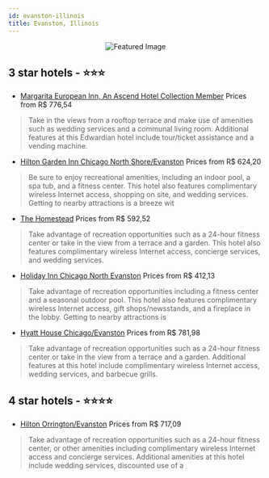 ```yaml
---
id: evanston-illinois
title: Evanston, Illinois
---
```


<center><img src="https://i.travelapi.com/hotels/3000000/2480000/2472200/2472163/ee9c165a_z.jpg" alt="Featured Image" /></center>


##  3 star hotels - ⭐️⭐️⭐️

-    [Margarita European Inn, An Ascend Hotel Collection Member](https://us.hurb.com/hotels/evanston/margarita-european-inn-an-ascend-hotel-collection-member-JNP-JP300157?cmp=18055) Prices from R$ 776,54
   > Take in the views from a rooftop terrace and make use of amenities such as wedding services and a communal living room. Additional features at this Edwardian hotel include tour/ticket assistance and a vending machine.
-    [Hilton Garden Inn Chicago North Shore/Evanston](https://us.hurb.com/hotels/evanston/hilton-garden-inn-chicago-north-shore-evanston-JNP-JP975058?cmp=18055) Prices from R$ 624,20
   > Be sure to enjoy recreational amenities, including an indoor pool, a spa tub, and a fitness center. This hotel also features complimentary wireless Internet access, shopping on site, and wedding services. Getting to nearby attractions is a breeze wit
-    [The Homestead](https://us.hurb.com/hotels/evanston/the-homestead-JNP-JP848030?cmp=18055) Prices from R$ 592,52
   > Take advantage of recreation opportunities such as a 24-hour fitness center or take in the view from a terrace and a garden. This hotel also features complimentary wireless Internet access, concierge services, and wedding services.
-    [Holiday Inn Chicago North Evanston](https://us.hurb.com/hotels/evanston/holiday-inn-chicago-north-evanston-JNP-JP631334?cmp=18055) Prices from R$ 412,13
   > Take advantage of recreation opportunities including a fitness center and a seasonal outdoor pool. This hotel also features complimentary wireless Internet access, gift shops/newsstands, and a fireplace in the lobby. Getting to nearby attractions is 
-    [Hyatt House Chicago/Evanston](https://us.hurb.com/hotels/evanston/hyatt-house-chicago-evanston-JNP-JP541300?cmp=18055) Prices from R$ 781,98
   > Take advantage of recreation opportunities such as a 24-hour fitness center or take in the view from a terrace and a garden. Additional features at this hotel include complimentary wireless Internet access, wedding services, and barbecue grills.

##  4 star hotels - ⭐️⭐️⭐️⭐️

-    [Hilton Orrington/Evanston](https://us.hurb.com/hotels/evanston/hilton-orrington-evanston-JNP-JP042534?cmp=18055) Prices from R$ 717,09
   > Take advantage of recreation opportunities such as a 24-hour fitness center, or other amenities including complimentary wireless Internet access and concierge services. Additional amenities at this hotel include wedding services, discounted use of a 
